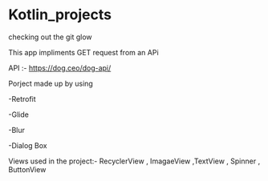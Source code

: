 # Kotlin_projects
checking out the git glow

This app impliments GET request from an APi 

API :- https://dog.ceo/dog-api/

Porject made up by using

-Retrofit

-Glide

-Blur

-Dialog Box

Views used in the project:- RecyclerView , ImagaeView ,TextView , Spinner , ButtonView 
